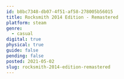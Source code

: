 ```yaml
---
id: b8bc7348-db07-4f51-af58-278005b56015
title: Rocksmith 2014 Edition - Remastered
platform: steam
genre:
  - casual
digital: true
physical: true
guide: false
pending: false
posted: 2021-05-02
slug: rocksmith-2014-edition-remastered
---
```


